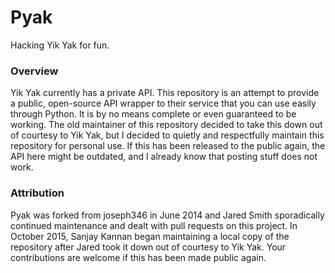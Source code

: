 Pyak
====
Hacking Yik Yak for fun.

### Overview
Yik Yak currently has a private API. This repository is an attempt to provide a public, open-source API wrapper to their service that you can use easily through Python. It is by no means complete or even guaranteed to be working. The old maintainer of this repository decided to take this down out of courtesy to Yik Yak, but I decided to quietly and respectfully maintain this repository for personal use. If this has been released to the public again, the API here might be outdated, and I already know that posting stuff does not work.

### Attribution
Pyak was forked from joseph346 in June 2014 and Jared Smith sporadically continued maintenance and dealt with pull requests on this project. In October 2015, Sanjay Kannan began maintaining a local copy of the repository after Jared took it down out of courtesy to Yik Yak. Your contributions are welcome if this has been made public again.
